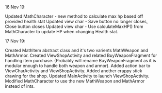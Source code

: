 16 Nov 19:

Updated MathCharacter - new method to calculate max hp based off provided health stat
Updated view char - Save button no longer closes, Close button closes
Updated view char - Use calculateMaxHP() from MathCharacter to update HP when changing Health stat.

17 Nov 19:

Created MathItem abstract class and it's two varients MathWeapon and MathArmor.
Created ViewShopActivity and related BuyWeaponFragment for handling item purchase. (Probably will rename BuyWeaponFragment as it is modular enough to handle both weapon and armor).
Added action bar to ViewCharActivity and ViewShopActivity.
Added another crappy stick drawing for the shop.
Updated MainActivity to launch ViewShopActivity.
Modified MathCharacter to use the new MathWeapon and MathArmor instead of ints. 
 
